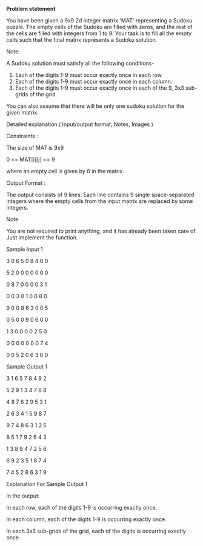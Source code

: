 **Problem statement**

You have been given a 9x9 2d integer matrix 'MAT' representing a Sudoku puzzle. The empty cells of the Sudoku are filled with zeros, and the rest of the cells are filled with integers from 1 to 9. Your task is to fill all the empty cells such that the final matrix represents a Sudoku solution.

Note:

A Sudoku solution must satisfy all the following conditions-
1. Each of the digits 1-9 must occur exactly once in each row.
2. Each of the digits 1-9 must occur exactly once in each column.
3. Each of the digits 1-9 must occur exactly once in each of the 9, 3x3 sub-grids of the grid.

You can also assume that there will be only one sudoku solution for the given matrix.

Detailed explanation ( Input/output format, Notes, Images )

Constraints :

The size of MAT is 9x9

0 <= MAT[i][j] <= 9

where an empty cell is given by 0 in the matrix.

Output Format :

The output consists of 9 lines. Each line contains 9 single space-separated integers where the empty cells from the input matrix are replaced by some integers.

Note

You are not required to print anything, and it has already been taken care of. Just implement the function.

Sample Input 1

3 0 6 5 0 8 4 0 0

5 2 0 0 0 0 0 0 0

0 8 7 0 0 0 0 3 1

0 0 3 0 1 0 0 8 0

9 0 0 8 6 3 0 0 5

0 5 0 0 9 0 6 0 0

1 3 0 0 0 0 2 5 0

0 0 0 0 0 0 0 7 4

0 0 5 2 0 6 3 0 0

Sample Output 1

3 1 6 5 7 8 4 9 2

5 2 9 1 3 4 7 6 8

4 8 7 6 2 9 5 3 1

2 6 3 4 1 5 9 8 7

9 7 4 8 6 3 1 2 5

8 5 1 7 9 2 6 4 3

1 3 8 9 4 7 2 5 6

6 9 2 3 5 1 8 7 4

7 4 5 2 8 6 3 1 9

Explanation For Sample Output 1

In the output:

In each row, each of the digits 1-9 is occurring exactly once.

In each column, each of the digits 1-9 is occurring exactly once.

In each 3x3 sub-grids of the grid, each of the digits is occurring exactly once.
